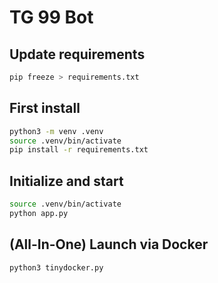 # TG 99 Bot

## Update requirements

```sh
pip freeze > requirements.txt
```

## First install

```sh
python3 -m venv .venv
source .venv/bin/activate
pip install -r requirements.txt
```

## Initialize and start

```sh
source .venv/bin/activate
python app.py
```

## (All-In-One) Launch via Docker

```sh
python3 tinydocker.py
```

